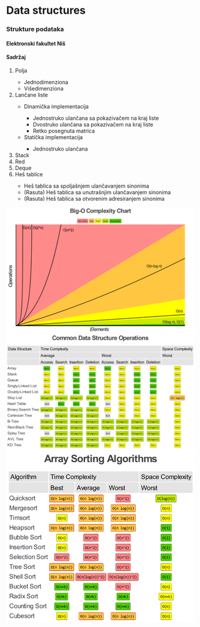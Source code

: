 # Data structures
<h3>Strukture podataka</h3>
<h4>Elektronski fakultet Niš</h4>
<h4>Sadržaj</h4>
<ol>
    <li>Polja</li>
    <ul>
        <li>Jednodimenziona</li>
        <li>Višedimenziona</li>
    </ul>
    <li>Lančane liste</li>
    <ul>
        <li>Dinamička implementacija</li>
        <ul>
            <li>Jednostruko ulančana sa pokazivačem na kraj liste</li>
            <li>Dvostruko ulančana sa pokazivačem na kraj liste</li>
            <li>Retko posegnuta matrica</li>
        </ul>
        <li>Statička implementacija</li>
        <ul>
            <li>Jednostruko ulančana</li>
        </ul>
    </ul>
    <li>Stack</li>
    <li>Red</li>
    <li>Deque</li>
    <li>Heš tablice</li>
    <ul>
        <li>Heš tablica sa spoljašnjem ulančavanjem sinonima</li>
        <li>(Rasuta) Heš tablica sa unutrašnjim ulančavanjem sinonima</li>
        <li>(Rasuta) Heš tablica sa otvorenim adresiranjem sinonima</li>
    </ul>
</ol>

 <img src="complexity.png" width="1000" alt="Complexity chart">
 <img src="operations.png" width="1000" alt="Operations complexity">
 <img src="sorts.png" width="1000" alt="Sorts complexity">
 
